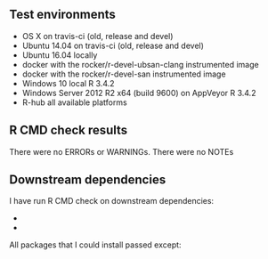 
## Test environments

* OS X on travis-ci (old, release and devel)
* Ubuntu 14.04 on travis-ci (old, release and devel)
* Ubuntu 16.04 locally
* docker with the rocker/r-devel-ubsan-clang instrumented image
* docker with the rocker/r-devel-san instrumented image
* Windows 10 local R 3.4.2
* Windows Server 2012 R2 x64 (build 9600) on AppVeyor R 3.4.2
* R-hub all available platforms

## R CMD check results

There were no ERRORs or WARNINGs. 
There were no NOTEs

## Downstream dependencies

I have run R CMD check on downstream dependencies:

* 
* 

All packages that I could install passed except:

